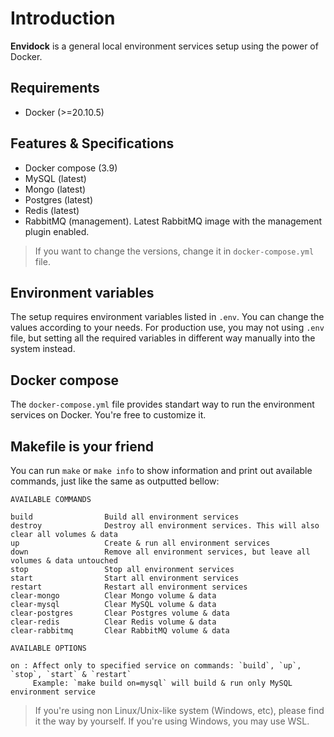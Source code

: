# Introduction

**Envidock** is a general local environment services setup using the power of Docker.

## Requirements

- Docker (>=20.10.5)

## Features & Specifications

- Docker compose (3.9)
- MySQL (latest)
- Mongo (latest)
- Postgres (latest)
- Redis (latest)
- RabbitMQ (management). Latest RabbitMQ image with the management plugin enabled.

> If you want to change the versions, change it in `docker-compose.yml` file.

## Environment variables

The setup requires environment variables listed in `.env`. You can change the values according to your needs. For production use, you may not using `.env` file, but setting all the required variables in different way manually into the system instead.

## Docker compose

The `docker-compose.yml` file provides standart way to run the environment services on Docker. You're free to customize it.

## Makefile is your friend

You can run `make` or `make info` to show information and print out available commands, just like the same as outputted bellow:

```text
AVAILABLE COMMANDS

build                Build all environment services
destroy              Destroy all environment services. This will also clear all volumes & data
up                   Create & run all environment services
down                 Remove all environment services, but leave all volumes & data untouched
stop                 Stop all environment services
start                Start all environment services
restart              Restart all environment services
clear-mongo          Clear Mongo volume & data
clear-mysql          Clear MySQL volume & data
clear-postgres       Clear Postgres volume & data
clear-redis          Clear Redis volume & data
clear-rabbitmq       Clear RabbitMQ volume & data

AVAILABLE OPTIONS

on : Affect only to specified service on commands: `build`, `up`, `stop`, `start` & `restart`
     Example: `make build on=mysql` will build & run only MySQL environment service
```

> If you're using non Linux/Unix-like system (Windows, etc), please find it the way by yourself. If you're using Windows, you may use WSL.